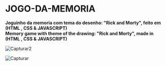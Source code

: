 # JOGO-DA-MEMORIA
**Joguinho da memoria com tema do desenho: "Rick and Morty", feito em (HTML , CSS & JAVASCRIPT)**
<br>
**Memory game with theme of the drawing: "Rick and Morty", made in (HTML , CSS & JAVASCRIPT)**


![Capturar2](https://user-images.githubusercontent.com/112132360/204284030-eeb491b7-b362-437d-9acf-65677aba7965.PNG)


![Capturar](https://user-images.githubusercontent.com/112132360/204284074-c3447765-d580-4bdd-b99c-833fe2af0323.PNG)
